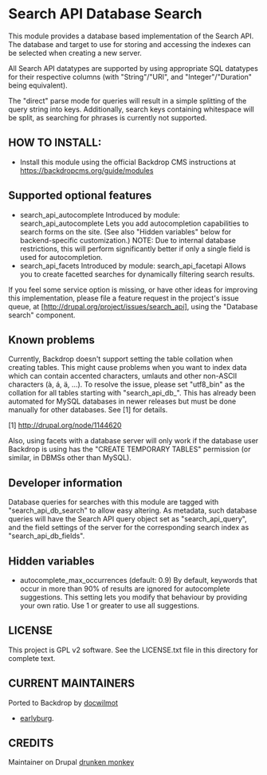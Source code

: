 Search API Database Search
===============

This module provides a database based implementation of the Search API. The
database and target to use for storing and accessing the indexes can be selected
when creating a new server.

All Search API datatypes are supported by using appropriate SQL datatypes for
their respective columns (with "String"/"URI", and "Integer"/"Duration" being
equivalent).

The "direct" parse mode for queries will result in a simple splitting of the
query string into keys. Additionally, search keys containing whitespace will be
split, as searching for phrases is currently not supported.

HOW TO INSTALL:
---------------
- Install this module using the official Backdrop CMS instructions at
https://backdropcms.org/guide/modules


Supported optional features
---------------------------

- search_api_autocomplete
  Introduced by module: search_api_autocomplete
  Lets you add autocompletion capabilities to search forms on the site. (See
  also "Hidden variables" below for backend-specific customization.)
  NOTE: Due to internal database restrictions, this will perform significantly
  better if only a single field is used for autocompletion.
- search_api_facets
  Introduced by module: search_api_facetapi
  Allows you to create facetted searches for dynamically filtering search
  results.

If you feel some service option is missing, or have other ideas for improving
this implementation, please file a feature request in the project's issue queue,
at [http://drupal.org/project/issues/search_api], using the "Database search"
component.

Known problems
--------------

Currently, Backdrop doesn't support setting the table collation when creating
tables. This might cause problems when you want to index data which can contain
accented characters, umlauts and other non-ASCII characters (à, á, ä, …).
To resolve the issue, please set "utf8_bin" as the collation for all tables
starting with "search_api_db_". This has already been automated for MySQL
databases in newer releases but must be done manually for other databases.
See [1] for details.

[1] http://drupal.org/node/1144620

Also, using facets with a database server will only work if the database user
Backdrop is using has the "CREATE TEMPORARY TABLES" permission (or similar, in
DBMSs other than MySQL).

Developer information
---------------------

Database queries for searches with this module are tagged with
"search_api_db_search" to allow easy altering. As metadata, such database
queries will have the Search API query object set as "search_api_query", and the
field settings of the server for the corresponding search index as
"search_api_db_fields".

Hidden variables
----------------

- autocomplete_max_occurrences (default: 0.9)
  By default, keywords that occur in more than 90% of results are ignored for
  autocomplete suggestions. This setting lets you modify that behaviour by
  providing your own ratio. Use 1 or greater to use all suggestions.

LICENSE
---------------    

This project is GPL v2 software. See the LICENSE.txt file in this directory
for complete text.

CURRENT MAINTAINERS
---------------    

Ported to Backdrop by [docwilmot](https://github.com/docwilmot)

- [earlyburg](https://github.com/earlyburg).

CREDITS   
---------------
Maintainer on Drupal [drunken monkey](https://www.drupal.org/u/drunken-monkey)

